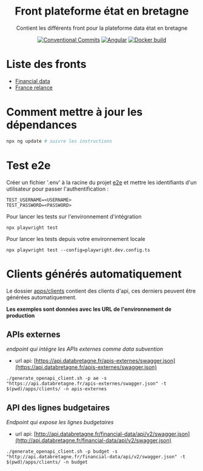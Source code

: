 <h1 align="center" style="border-bottom: none">
    <div>
        Front plateforme état en bretagne
    </div>
</h1>

<p align="center">
    Contient les différents front pour la plateforme data état en bretagne<br/>
</p>

<div align="center">
 
[![Conventional Commits](https://img.shields.io/badge/Conventional%20Commits-1.0.0-green.svg)](https://conventionalcommits.org)
[![Angular](https://img.shields.io/badge/angular-15-blue)](https://angular.io/)
[![Docker build](https://img.shields.io/badge/docker-automated-informational)](https://docs.docker.com/compose/)

</div>


# Liste des fronts

* [Financial data](./apps/financial-data/README.md)
* [France relance](./apps/france-relance/README.md)

## 

# Comment mettre à jour les dépendances

```bash
npx ng update # suivre les instructions
```

# Test e2e

Créer un fichier '.env' à la racine du projet [e2e](./e2e) et mettre les identifiants d'un utilisateur pour passer l'authentification :  

```
TEST_USERNAME=<USERNAME>
TEST_PASSWORD=<PASSWORD>
```

Pour lancer les tests sur l'environnement d'intégration
```
npx playwright test
```

Pour lancer les tests depuis votre environnement locale
```
npx playwright test --config=playwright.dev.config.ts
```

# Clients générés automatiquement

Le dossier [apps/clients](./apps/clients/) contient des clients d'api, ces derniers peuvent être générées automatiquement.

**Les exemples sont données avec les URL de l'environnement de production**

## APIs externes

*endpoint qui intègre les APIs externes comme data subvention*

 - url api: [https://api.databretagne.fr/apis-externes/swagger.json](https://api.databretagne.fr/apis-externes/swagger.json)

```
./generate_openapi_client.sh -p ae -s "https://api.databretagne.fr/apis-externes/swagger.json" -t $(pwd)/apps/clients/ -n apis-externes
```

## API des lignes budgetaires

*Endpoint qui expose les lignes budgetaires*

  - url api: [http://api.databretagne.fr/financial-data/api/v2/swagger.json](http://api.databretagne.fr/financial-data/api/v2/swagger.json)

```
./generate_openapi_client.sh -p budget -s "http://api.databretagne.fr/financial-data/api/v2/swagger.json" -t $(pwd)/apps/clients/ -n budget
```